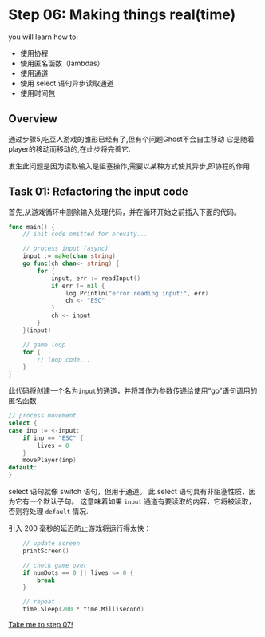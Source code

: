 # Step 06: Making things real(time)

you will learn how to:

- 使用协程
- 使用匿名函数（lambdas）
- 使用通道
- 使用 select 语句异步读取通道
- 使用时间包

## Overview

通过步骤5,吃豆人游戏的雏形已经有了,但有个问题Ghost不会自主移动
它是随着player的移动而移动的,在此步将完善它.

发生此问题是因为读取输入是阻塞操作,需要以某种方式使其异步,即协程的作用

## Task 01: Refactoring the input code

 首先,从游戏循环中删除输入处理代码，并在循环开始之前插入下面的代码。

```go
func main() {
    // init code omitted for brevity...

    // process input (async)
    input := make(chan string)
    go func(ch chan<- string) {
        for {
            input, err := readInput()
            if err != nil {
                log.Println("error reading input:", err)
                ch <- "ESC"
            }
            ch <- input
        }
    }(input)

    // game loop
    for {
        // loop code...
    }
}
```

此代码将创建一个名为`input`的通道，并将其作为参数传递给使用“go”语句调用的匿名函数

```go
// process movement
select {
case inp := <-input:
    if inp == "ESC" {
        lives = 0
    }
    movePlayer(inp)
default:
}
```
select 语句就像 switch 语句，但用于通道。 此 select 语句具有非阻塞性质，因为它有一个默认子句。 这意味着如果 `input` 通道有要读取的内容，它将被读取，否则将处理 `default` 情况.

引入 200 毫秒的延迟防止游戏将运行得太快：

```go
    // update screen
    printScreen()

    // check game over
    if numDots == 0 || lives <= 0 {
        break
    }

    // repeat
    time.Sleep(200 * time.Millisecond)
```
[Take me to step 07!](../step07/README.md)
